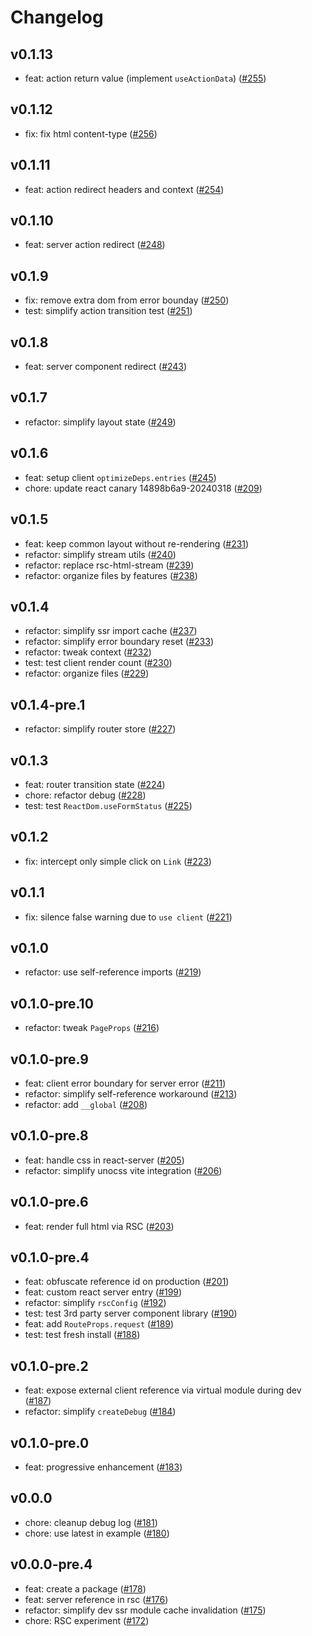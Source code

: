 # Changelog

## v0.1.13

- feat: action return value (implement `useActionData`) ([#255](https://github.com/hi-ogawa/vite-plugins/pull/255))

## v0.1.12

- fix: fix html content-type ([#256](https://github.com/hi-ogawa/vite-plugins/pull/256))

## v0.1.11

- feat: action redirect headers and context ([#254](https://github.com/hi-ogawa/vite-plugins/pull/254))

## v0.1.10

- feat: server action redirect ([#248](https://github.com/hi-ogawa/vite-plugins/pull/248))

## v0.1.9

- fix: remove extra dom from error bounday ([#250](https://github.com/hi-ogawa/vite-plugins/pull/250))
- test: simplify action transition test ([#251](https://github.com/hi-ogawa/vite-plugins/pull/251))

## v0.1.8

- feat: server component redirect ([#243](https://github.com/hi-ogawa/vite-plugins/pull/243))

## v0.1.7

- refactor: simplify layout state ([#249](https://github.com/hi-ogawa/vite-plugins/pull/249))

## v0.1.6

- feat: setup client `optimizeDeps.entries` ([#245](https://github.com/hi-ogawa/vite-plugins/pull/245))
- chore: update react canary 14898b6a9-20240318 ([#209](https://github.com/hi-ogawa/vite-plugins/pull/209))

## v0.1.5

- feat: keep common layout without re-rendering ([#231](https://github.com/hi-ogawa/vite-plugins/pull/231))
- refactor: simplify stream utils ([#240](https://github.com/hi-ogawa/vite-plugins/pull/240))
- refactor: replace rsc-html-stream ([#239](https://github.com/hi-ogawa/vite-plugins/pull/239))
- refactor: organize files by features ([#238](https://github.com/hi-ogawa/vite-plugins/pull/238))

## v0.1.4

- refactor: simplify ssr import cache ([#237](https://github.com/hi-ogawa/vite-plugins/pull/237))
- refactor: simplify error boundary reset ([#233](https://github.com/hi-ogawa/vite-plugins/pull/233))
- refactor: tweak context ([#232](https://github.com/hi-ogawa/vite-plugins/pull/232))
- test: test client render count ([#230](https://github.com/hi-ogawa/vite-plugins/pull/230))
- refactor: organize files ([#229](https://github.com/hi-ogawa/vite-plugins/pull/229))

## v0.1.4-pre.1

- refactor: simplify router store ([#227](https://github.com/hi-ogawa/vite-plugins/pull/227))

## v0.1.3

- feat: router transition state ([#224](https://github.com/hi-ogawa/vite-plugins/pull/224))
- chore: refactor debug ([#228](https://github.com/hi-ogawa/vite-plugins/pull/228))
- test: test `ReactDom.useFormStatus` ([#225](https://github.com/hi-ogawa/vite-plugins/pull/225))

## v0.1.2

- fix: intercept only simple click on `Link` ([#223](https://github.com/hi-ogawa/vite-plugins/pull/223))

## v0.1.1

- fix: silence false warning due to `use client` ([#221](https://github.com/hi-ogawa/vite-plugins/pull/221))

## v0.1.0

- refactor: use self-reference imports ([#219](https://github.com/hi-ogawa/vite-plugins/pull/219))

## v0.1.0-pre.10

- refactor: tweak `PageProps` ([#216](https://github.com/hi-ogawa/vite-plugins/pull/216))

## v0.1.0-pre.9

- feat: client error boundary for server error ([#211](https://github.com/hi-ogawa/vite-plugins/pull/211))
- refactor: simplify self-reference workaround ([#213](https://github.com/hi-ogawa/vite-plugins/pull/213))
- refactor: add `__global` ([#208](https://github.com/hi-ogawa/vite-plugins/pull/208))

## v0.1.0-pre.8

- feat: handle css in react-server ([#205](https://github.com/hi-ogawa/vite-plugins/pull/205))
- refactor: simplify unocss vite integration ([#206](https://github.com/hi-ogawa/vite-plugins/pull/206))

## v0.1.0-pre.6

- feat: render full html via RSC ([#203](https://github.com/hi-ogawa/vite-plugins/pull/203))

## v0.1.0-pre.4

- feat: obfuscate reference id on production ([#201](https://github.com/hi-ogawa/vite-plugins/pull/201))
- feat: custom react server entry ([#199](https://github.com/hi-ogawa/vite-plugins/pull/199))
- refactor: simplify `rscConfig` ([#192](https://github.com/hi-ogawa/vite-plugins/pull/192))
- test: test 3rd party server component library ([#190](https://github.com/hi-ogawa/vite-plugins/pull/190))
- feat: add `RouteProps.request` ([#189](https://github.com/hi-ogawa/vite-plugins/pull/189))
- test: test fresh install ([#188](https://github.com/hi-ogawa/vite-plugins/pull/188))

## v0.1.0-pre.2

- feat: expose external client reference via virtual module during dev ([#187](https://github.com/hi-ogawa/vite-plugins/pull/187))
- refactor: simplify `createDebug` ([#184](https://github.com/hi-ogawa/vite-plugins/pull/184))

## v0.1.0-pre.0

- feat: progressive enhancement ([#183](https://github.com/hi-ogawa/vite-plugins/pull/183))

## v0.0.0

- chore: cleanup debug log ([#181](https://github.com/hi-ogawa/vite-plugins/pull/181))
- chore: use latest in example ([#180](https://github.com/hi-ogawa/vite-plugins/pull/180))

## v0.0.0-pre.4

- feat: create a package ([#178](https://github.com/hi-ogawa/vite-plugins/pull/178))
- feat: server reference in rsc ([#176](https://github.com/hi-ogawa/vite-plugins/pull/176))
- refactor: simplify dev ssr module cache invalidation ([#175](https://github.com/hi-ogawa/vite-plugins/pull/175))
- chore: RSC experiment ([#172](https://github.com/hi-ogawa/vite-plugins/pull/172))
